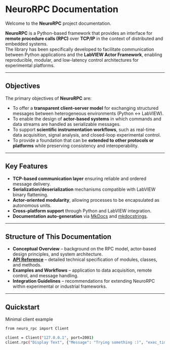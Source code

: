 # NeuroRPC Documentation

Welcome to the **NeuroRPC** project documentation.  

**NeuroRPC** is a Python-based framework that provides an interface for **remote procedure calls (RPC)** over **TCP/IP** in the context of distributed and embedded systems.  
The library has been specifically developed to facilitate communication between Python applications and the **LabVIEW Actor Framework**, enabling reproducible, modular, and low-latency control architectures for experimental platforms.

---

## Objectives

The primary objectives of **NeuroRPC** are:

- To offer a **transparent client–server model** for exchanging structured messages between heterogeneous environments (Python ↔ LabVIEW).  
- To enable the design of **actor-based systems** in which commands and data streams are handled as serializable messages.  
- To support **scientific instrumentation workflows**, such as real-time data acquisition, signal analysis, and closed-loop experimental control.  
- To provide a foundation that can be **extended to other protocols or platforms** while preserving consistency and interoperability.

---

## Key Features

- **TCP-based communication layer** ensuring reliable and ordered message delivery.  
- **Serialization/deserialization** mechanisms compatible with LabVIEW binary flattening.  
- **Actor-oriented modularity**, allowing processes to be encapsulated as autonomous units.  
- **Cross-platform support** through Python and LabVIEW integration.  
- **Documentation auto-generation** via [MkDocs](https://www.mkdocs.org/) and [mkdocstrings](https://mkdocstrings.github.io/).

---

## Structure of This Documentation

- **Conceptual Overview** – background on the RPC model, actor-based design principles, and system architecture.  
- **[API Reference](reference/Benchmark.md)** – detailed technical specification of modules, classes, and methods.  
- **Examples and Workflows** – application to data acquisition, remote control, and message handling.  
- **Integration Guidelines** – recommendations for extending NeuroRPC within experimental or industrial frameworks.

---

## Quickstart

Minimal client example

```bash
from neuro_rpc import Client

client = Client("127.0.0.1", port=2001)
client.rpc("Display Text", {"Message": "Trying something :)", "exec_time": 0}, False)

